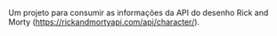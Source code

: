 Um projeto para consumir as informações da API do desenho Rick and Morty (https://rickandmortyapi.com/api/character/).
